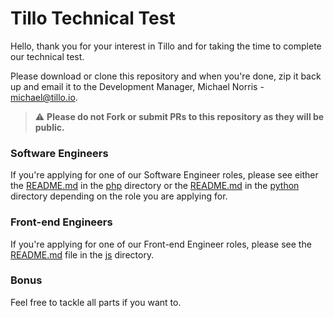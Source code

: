 # Tillo Technical Test

Hello, thank you for your interest in Tillo and for taking the time to complete our technical test.

Please download or clone this repository and when you're done, zip it back up and email it to the Development Manager, Michael Norris - michael@tillo.io.

> :warning: **Please do not Fork or submit PRs to this repository as they will be public.**

### Software Engineers

If you're applying for one of our Software Engineer roles, please see either the [README.md](php/README.md) in the [php](php) directory or the [README.md](python/README.md) in the [python](python) directory depending on the role you are applying for.

### Front-end Engineers

If you're applying for one of our Front-end Engineer roles, please see the [README.md](js/README.md) file in the [js](js) directory.

### Bonus

Feel free to tackle all parts if you want to.
